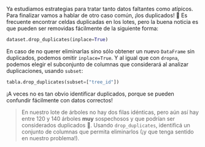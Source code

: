 Ya estudiamos estrategias para tratar tanto datos faltantes como atípicos. Para finalizar vamos a hablar de otro caso común, ¡los duplicados! 👥 Es frecuente encontrar celdas duplicadas en los lotes, pero la buena noticia es que pueden ser removidas fácilmente de la siguiente forma:

```python
dataset.drop_duplicates(inplace=True)
```

En caso de no querer eliminarlas sino sólo obtener un nuevo `DataFrame` sin duplicados, podemos omitir `inplace=True`. Y al igual que con `dropna`, podemos elegir el subconjunto de columnas que considerará al analizar duplicaciones, usando `subset`: 


```python
tabla.drop_duplicates(subset=["tree_id"])
```

¡A veces no es tan obvio identificar duplicados, porque se pueden confundir fácilmente con datos correctos! 

> En nuestro lote de árboles no hay dos filas idénticas, pero aún así hay entre 120 y 140 árboles **muy** sospechosos y que podrían ser considerados duplicados 🧐. Usando `drop_duplicates`, identificá un conjunto de columnas que permita eliminarlos (¡y que tenga sentido en nuestro problema!). 


